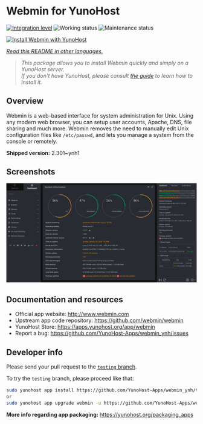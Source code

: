 <!--
N.B.: This README was automatically generated by <https://github.com/YunoHost/apps/tree/master/tools/readme_generator>
It shall NOT be edited by hand.
-->

# Webmin for YunoHost

[![Integration level](https://apps.yunohost.org/badge/integration/webmin)](https://ci-apps.yunohost.org/ci/apps/webmin/)
![Working status](https://apps.yunohost.org/badge/state/webmin)
![Maintenance status](https://apps.yunohost.org/badge/maintained/webmin)

[![Install Webmin with YunoHost](https://install-app.yunohost.org/install-with-yunohost.svg)](https://install-app.yunohost.org/?app=webmin)

*[Read this README in other languages.](./ALL_README.md)*

> *This package allows you to install Webmin quickly and simply on a YunoHost server.*  
> *If you don't have YunoHost, please consult [the guide](https://yunohost.org/install) to learn how to install it.*

## Overview

Webmin is a web-based interface for system administration for Unix. Using any modern web browser, you can setup user accounts, Apache, DNS, file sharing and much more. Webmin removes the need to manually edit Unix configuration files like `/etc/passwd`, and lets you manage a system from the console or remotely.

**Shipped version:** 2.301~ynh1

## Screenshots

![Screenshot of Webmin](./doc/screenshots/screenshot.png)

## Documentation and resources

- Official app website: <http://www.webmin.com>
- Upstream app code repository: <https://github.com/webmin/webmin>
- YunoHost Store: <https://apps.yunohost.org/app/webmin>
- Report a bug: <https://github.com/YunoHost-Apps/webmin_ynh/issues>

## Developer info

Please send your pull request to the [`testing` branch](https://github.com/YunoHost-Apps/webmin_ynh/tree/testing).

To try the `testing` branch, please proceed like that:

```bash
sudo yunohost app install https://github.com/YunoHost-Apps/webmin_ynh/tree/testing --debug
or
sudo yunohost app upgrade webmin -u https://github.com/YunoHost-Apps/webmin_ynh/tree/testing --debug
```

**More info regarding app packaging:** <https://yunohost.org/packaging_apps>
